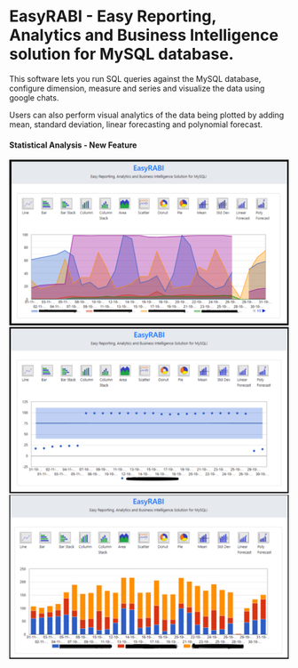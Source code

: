 # EasyRABI - Easy Reporting, Analytics and Business Intelligence solution for MySQL database.

This software lets you run SQL queries against the MySQL database, configure dimension, measure and series and visualize the data using google chats.

Users can also perform visual analytics of the data being plotted by adding mean, standard deviation, linear forecasting and polynomial forecast.

#### Statistical Analysis - New Feature
![alt text](https://github.com/yogeshsd/easyrabi/blob/master/samples/sample1.PNG)
![alt text](https://github.com/yogeshsd/easyrabi/blob/master/samples/sample2.PNG)
![alt text](https://github.com/yogeshsd/easyrabi/blob/master/samples/sample3.PNG)

